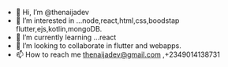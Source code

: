 - 👋 Hi, I’m @thenaijadev
- 👀 I’m interested in ...node,react,html,css,boodstap flutter,ejs,kotlin,mongoDB.
- 🌱 I’m currently learning ...react
- 💞️ I’m looking to collaborate in flutter and webapps.
- 📫 How to reach me thenaijadev@gmail.com ,+2349014138731

<!---
thenaijadev/thenaijadev is a ✨ special ✨ repository because its `README.md` (this file) appears on your GitHub profile.
You can click the Preview link to take a look at your changes.
--->
